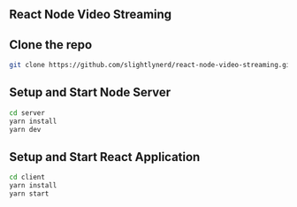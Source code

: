 ## React Node Video Streaming

## Clone the repo

``` bash
git clone https://github.com/slightlynerd/react-node-video-streaming.git
```

## Setup and Start Node Server
``` bash
cd server
yarn install
yarn dev
```

## Setup and Start React Application
``` bash
cd client
yarn install
yarn start
```